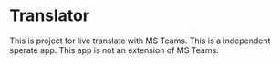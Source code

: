 # Translator

This is project for live translate with MS Teams. This is a independent sperate app. This app is not an extension of MS Teams. 
